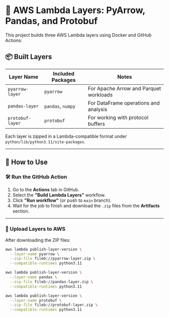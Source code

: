 # 🧱 AWS Lambda Layers: PyArrow, Pandas, and Protobuf

This project builds three AWS Lambda layers using Docker and GitHub Actions:

## 📦 Built Layers

| Layer Name       | Included Packages         | Notes |
|------------------|----------------------------|-------|
| `pyarrow-layer`  | `pyarrow`                  | For Apache Arrow and Parquet workloads |
| `pandas-layer`   | `pandas`, `numpy`          | For DataFrame operations and analysis |
| `protobuf-layer` | `protobuf`                 | For working with protocol buffers |

Each layer is zipped in a Lambda-compatible format under `python/lib/python3.11/site-packages`.

---

## 🚀 How to Use

### 🛠 Run the GitHub Action

1. Go to the **Actions** tab in GitHub.
2. Select the **"Build Lambda Layers"** workflow.
3. Click **"Run workflow"** (or push to `main` branch).
4. Wait for the job to finish and download the `.zip` files from the **Artifacts** section.

---

### 🧬 Upload Layers to AWS

After downloading the ZIP files:

```bash
aws lambda publish-layer-version \
  --layer-name pyarrow \
  --zip-file fileb://pyarrow-layer.zip \
  --compatible-runtimes python3.11

aws lambda publish-layer-version \
  --layer-name pandas \
  --zip-file fileb://pandas-layer.zip \
  --compatible-runtimes python3.11

aws lambda publish-layer-version \
  --layer-name protobuf \
  --zip-file fileb://protobuf-layer.zip \
  --compatible-runtimes python3.11